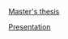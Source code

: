 

[Master's thesis](https://maksatsat.github.io/masters_thesis/satybaldiev_ms_thesis.pdf)

[Presentation](maksatsat.github.io/masters_thesis/)
